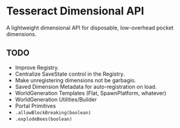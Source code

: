 # Tesseract Dimensional API

A lightweight dimensional API for disposable, low-overhead pocket dimensions.

## TODO

- Improve Registry.
- Centralize SaveState control in the Registry.
- Make unregistering dimensions not be garbagio.
- Saved Dimension Metadata for auto-registration on load.
- WorldGeneration Templates (Flat, SpawnPlatform, whatever)
- WorldGeneration Utilities/Builder
- Portal Primitives
- `.allowBlockBreaking(boolean)`
- `.explodeBees(boolean)`
